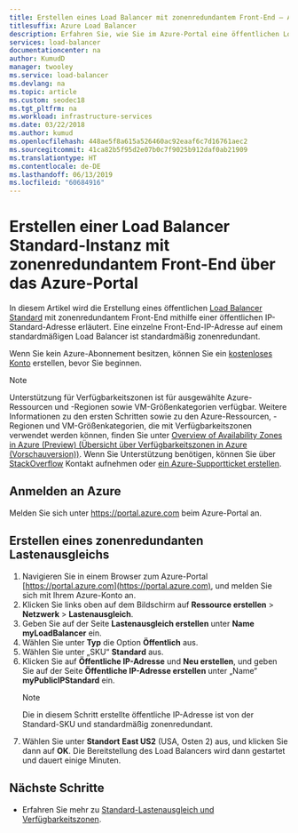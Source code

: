 ```yaml
---
title: Erstellen eines Load Balancer mit zonenredundantem Front-End – Azure-Portal
titlesuffix: Azure Load Balancer
description: Erfahren Sie, wie Sie im Azure-Portal eine öffentlichen Load Balancer Standard-Instanz mit zonenredundantem öffentlichem IP-Adressen-Front-End erstellen.
services: load-balancer
documentationcenter: na
author: KumudD
manager: twooley
ms.service: load-balancer
ms.devlang: na
ms.topic: article
ms.custom: seodec18
ms.tgt_pltfrm: na
ms.workload: infrastructure-services
ms.date: 03/22/2018
ms.author: kumud
ms.openlocfilehash: 448ae5f8a615a526460ac92eaaf6c7d16761aec2
ms.sourcegitcommit: 41ca82b5f95d2e07b0c7f9025b912daf0ab21909
ms.translationtype: HT
ms.contentlocale: de-DE
ms.lasthandoff: 06/13/2019
ms.locfileid: "60684916"
---
```

#  <a name="create-a-standard-load-balancer-with-zone-redundant-frontend-using-azure-portal"></a>Erstellen einer Load Balancer Standard-Instanz mit zonenredundantem Front-End über das Azure-Portal

In diesem Artikel wird die Erstellung eines öffentlichen [Load Balancer Standard](https://aka.ms/azureloadbalancerstandard) mit zonenredundantem Front-End mithilfe einer öffentlichen IP-Standard-Adresse erläutert. Eine einzelne Front-End-IP-Adresse auf einem standardmäßigen Load Balancer ist standardmäßig zonenredundant.

Wenn Sie kein Azure-Abonnement besitzen, können Sie ein [kostenloses Konto](https://azure.microsoft.com/free/?WT.mc_id=A261C142F) erstellen, bevor Sie beginnen.

> [!NOTE]
>  Unterstützung für Verfügbarkeitszonen ist für ausgewählte Azure-Ressourcen und -Regionen sowie VM-Größenkategorien verfügbar. Weitere Informationen zu den ersten Schritten sowie zu den Azure-Ressourcen, -Regionen und VM-Größenkategorien, die mit Verfügbarkeitszonen verwendet werden können, finden Sie unter [Overview of Availability Zones in Azure (Preview) (Übersicht über Verfügbarkeitszonen in Azure (Vorschauversion))](https://docs.microsoft.com/azure/availability-zones/az-overview). Wenn Sie Unterstützung benötigen, können Sie über [StackOverflow](https://stackoverflow.com/questions/tagged/azure-availability-zones) Kontakt aufnehmen oder [ein Azure-Supportticket erstellen](../azure-supportability/how-to-create-azure-support-request.md?toc=%2fazure%2fvirtual-network%2ftoc.json).  

## <a name="log-in-to-azure"></a>Anmelden an Azure 

Melden Sie sich unter https://portal.azure.com beim Azure-Portal an.

## <a name="create-a-zone-redundant-load-balancer"></a>Erstellen eines zonenredundanten Lastenausgleichs

1. Navigieren Sie in einem Browser zum Azure-Portal [https://portal.azure.com](https://portal.azure.com), und melden Sie sich mit Ihrem Azure-Konto an.
2. Klicken Sie links oben auf dem Bildschirm auf **Ressource erstellen** > **Netzwerk** > **Lastenausgleich**.
3. Geben Sie auf der Seite **Lastenausgleich erstellen** unter **Name** **myLoadBalancer** ein.
4. Wählen Sie unter **Typ** die Option **Öffentlich** aus.
5. Wählen Sie unter „SKU“ **Standard**  aus.
6. Klicken Sie auf **Öffentliche IP-Adresse** und **Neu erstellen**, und geben Sie auf der Seite **Öffentliche IP-Adresse erstellen** unter „Name“ **myPublicIPStandard** ein.
    >[!NOTE] 
    > Die in diesem Schritt erstellte öffentliche IP-Adresse ist von der Standard-SKU und standardmäßig zonenredundant. 
8. Wählen Sie unter **Standort** **East US2** (USA, Osten 2) aus, und klicken Sie dann auf **OK**. Die Bereitstellung des Load Balancers wird dann gestartet und dauert einige Minuten.

## <a name="next-steps"></a>Nächste Schritte
- Erfahren Sie mehr zu [Standard-Lastenausgleich und Verfügbarkeitszonen](load-balancer-standard-availability-zones.md).



